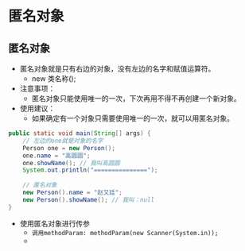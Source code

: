 # 匿名对象

## 匿名对象

* 匿名对象就是只有右边的对象，没有左边的名字和赋值运算符。
  * new 类名称\(\);
* 注意事项：
  * 匿名对象只能使用唯一的一次，下次再用不得不再创建一个新对象。
* 使用建议：
  * 如果确定有一个对象只需要使用唯一的一次，就可以用匿名对象。

```java
public static void main(String[] args) {
    // 左边的one就是对象的名字
    Person one = new Person();
    one.name = "高圆圆";
    one.showName(); // 我叫高圆圆
    System.out.println("===============");
    
    // 匿名对象
    new Person().name = "赵又廷";
    new Person().showName(); // 我叫：null
}
```

* 使用匿名对象进行传参
  * `调用methodParam: methodParam(new Scanner(System.in));`
  * 



